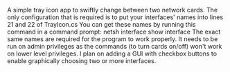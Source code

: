 A simple tray icon app to swiftly change between two network cards.
The only configuration that is required is to put your interfaces' names into lines 21 and 22 of TrayIcon.cs
You can get these names by running this command in a command prompt: netsh interface show interface
The exact same names are required for the program to work properly.
It needs to be run on admin privileges as the commands (to turn cards on/off) won't work on lower level privileges. 
I plan on adding a GUI with checkbox buttons to enable graphically choosing two or more interfaces.
